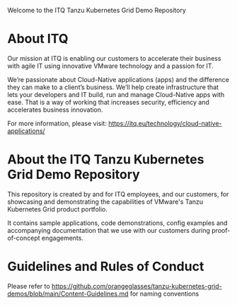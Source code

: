 
Welcome to the ITQ Tanzu Kubernetes Grid Demo Repository


# About ITQ

Our mission at ITQ is enabling our customers to accelerate their business with agile IT using innovative VMware technology and a passion for IT.

We’re passionate about Cloud-Native applications (apps) and the difference they can make to a client’s business. We’ll help create infrastructure that lets your developers and IT build, run and manage Cloud-Native apps with ease. That is a way of working that increases security, efficiency and accelerates business innovation.

For more information, please visit: https://itq.eu/technology/cloud-native-applications/


# About the ITQ Tanzu Kubernetes Grid Demo Repository

This repository is created by and for ITQ employees, and our customers, for showcasing and demonstrating the capabilities of VMware's Tanzu Kubernetes Grid product portfolio. 

It contains sample applications, code demonstrations, config examples and accompanying documentation that we use with our customers during proof-of-concept engagements. 


# Guidelines and Rules of Conduct

Please refer to https://github.com/orangeglasses/tanzu-kubernetes-grid-demos/blob/main/Content-Guidelines.md for naming conventions
